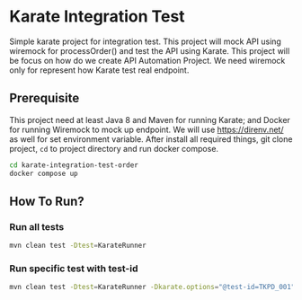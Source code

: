 # Karate Integration Test

Simple karate project for integration test. This project will mock API using wiremock for processOrder() and test the API using Karate. This project will be focus on how do we create API Automation Project. We need wiremock only for represent how Karate test real endpoint.


## Prerequisite
This project need at least Java 8 and Maven for running Karate; and Docker for running Wiremock to mock up endpoint. We will use https://direnv.net/ as well for set environment variable.
After install all required things, git clone project, `cd` to project directory and run docker compose.
```bash
cd karate-integration-test-order
docker compose up
```


##  How To Run?

### Run all tests
```bash
mvn clean test -Dtest=KarateRunner
```

### Run specific test with test-id
```bash
mvn clean test -Dtest=KarateRunner -Dkarate.options="@test-id=TKPD_001"
```
